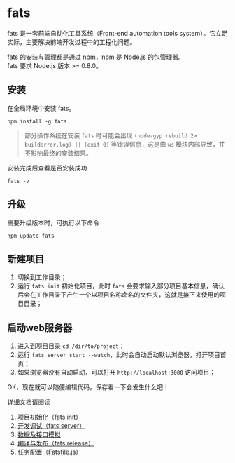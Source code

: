 # fats

fats 是一套前端自动化工具系统（Front-end automation tools system）。它立足实际，主要解决前端开发过程中的工程化问题。

fats 的安装与管理都是通过 [npm](https://npmjs.org)，npm 是 [Node.js](http://nodejs.org) 的包管理器。    
fats 要求 Node.js 版本 >= 0.8.0。

## 安装
在全局环境中安装 fats。

	npm install -g fats

> 部分操作系统在安装 `fats` 时可能会出现 `(node-gyp rebuild 2> builderror.log) || (exit 0)` 等错误信息，这是由 `ws` 模块内部导致，并不影响最终的安装结果。

安装完成后查看是否安装成功

	fats -v


## 升级
需要升级版本时，可执行以下命令  

	npm update fats

## 新建项目

1. 切换到工作目录；
2. 运行 `fats init` 初始化项目，此时 `fats` 会要求输入部分项目基本信息，确认后会在工作目录下产生一个以项目名称命名的文件夹，这就是接下来使用的项目目录；

## 启动web服务器

1. 进入到项目目录 `cd /dir/to/project`；
2. 运行 `fats server start --watch`，此时会自动启动默认浏览器，打开项目首页；
3. 如果浏览器没有自动启动，可以打开 `http://localhost:3000` 访问项目；

OK，现在就可以随便编辑代码，保存看一下会发生什么吧！  

详细文档请阅读

1. [项目初始化（fats init）](./fats-init.md)
2. [开发调试（fats server）](./fats-server.md)
3. [数据及接口模拟](./mock.md)
4. [编译与发布（fats release）](./fats-release.md)
5. [任务配置（Fatsfile.js）](./Fatsfile.md)
